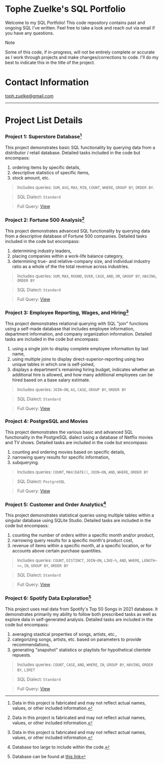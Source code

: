 # Tophe Zuelke's SQL Portfolio
Welcome to my SQL Portfolio! This code repository contains past and ongoing SQL I've written. Feel free to take a look and reach out via email if you have any questions.

> [!NOTE] 
> Some of this code, if in-progress, will not be entirely complete or accurate as I work through projects and make changes/corrections to code. I'll do my best to indicate this in the title of the project.

# Contact Information
toph.zuelke@gmail.com

---
# Project List Details
### Project 1: Superstore Database[^1]
This project demonstrates basic SQL functionality by querying data from a distributor / retail database. Detailed tasks included in the code but encompass: 
1. ordering items by specific details,
2. descriptive statistics of specific items,
3. stock amount, etc.
> Includes queries:  `SUM`, `AVG`, `MAX`, `MIN`, `COUNT`, `WHERE`, `GROUP BY`, `ORDER BY`.

> SQL Dialect: `Standard`

> Full Query: [View](https://github.com/TophZ2155/SQL/blob/main/Project%201%3A%20Superstore%20Database)

### Project 2: Fortune 500 Analysis[^1]
This project demonstrates advanced SQL functionality by querying data from a descriptive database of Fortune 500 companies. Detailed tasks included in the code but encompass:
1. determining industry leaders,
2. placing companies within a work-life balance category,
3. determining true- and relative-company size, and individual industry ratio as a whole of the the total revenue across industries.
> Includes queries: `SUM`, `MAX`, `ROUND`, `OVER`, `CASE`, `AND`, `OR`, `GROUP BY`, `HAVING`, `ORDER BY`

> SQL Dialect: `Standard`

> Full Query: [View](https://github.com/TophZ2155/SQL/blob/main/Project%202%3A%20Fortune%20500%20Analysis)

### Project 3: Employee Reporting, Wages, and Hiring[^1]
This project demonstrates relational querying with SQL "join" functions using a self-made database that includes employee information, department information, and company organization information. Detailed tasks are included in the code but encompass:
1. using a single join to display complete employee information by last name,
2. using multiple joins to display direct-superior-reporting using two unique tables in which one is self-joined,
3. displays a department's remaining hiring budget, indicates whether an additional hire is allowed, and how many additional employees can be hired based on a base salary estimate.
> Includes queries: `JOIN~ON`, `AS`, `CASE`, `GROUP BY`, `ORDER BY`

> SQL Dialect: `Standard`

> Full Query: [View](https://github.com/TophZ2155/SQL/blob/main/Project%203%3A%20Employee%20Reporting%2C%20Wages%2C%20and%20Hiring)

### Project 4: PostgreSQL and Movies
This project demonstrates the various basic and advanced SQL functionality in the PostgreSQL dialect using a database of Netflix movies and TV shows. Detailed tasks are included in the code but encompass:
1.  counting and ordering movies based on specific details,
2.  narrowing query results for specific information,
3.  subquerying.
> Includes queries: `COUNT`, `MAX(DATE()`, `JOIN~ON`, `AND`, `WHERE`, `ORDER BY`

> SQL Dialect: `PostgreSQL`

> Full Query: [View](https://github.com/TophZ2155/SQL/blob/main/Project%204%3A%20PostgreSQL%20and%20Movies)

### Project 5: Customer and Order Analytics[^2]
This project demonstrates statistical queries using multiple tables within a singular database using SQLite Studio. Detailed tasks are included in the code but encompass:
1.  counting the number of orders within a specific month and/or product,
2.  narrowing query results for a specific month's product cost,
3.  revenue of items within a specific month, at a specific location, or for accounts above certain purchase quantities.
> Includes queries: `COUNT`, `DISTINCT`, `JOIN~ON`, `LIKE~%`, `AND`, `WHERE`, `LENGTH~<>`, `IN`, `GROUP BY`, `ORDER BY`

> SQL Dialect: `Standard`

> Full Query: [View](https://github.com/TophZ2155/SQL/blob/main/Project%205%3A%20Customer%20and%20Order%20Analytics)

### Project 6: Spotify Data Exploration[^3]
This project uses real data from Spotify's Top 50 Songs in 2021 database. It demonstrates primarily my ability to follow both prescribed tasks as well as explore data in self-generated analysis. Detailed tasks are included in the code but encompass:
1.  averaging stastical properties of songs, artists, etc.,
2.  categorizing songs, artists, etc. based on parameters to provide recommendations,
3.  generating "snapshot" statistics or playlists for hypothetical clientele repuests.
> Includes queries: `COUNT`, `CASE`, `AND`, `WHERE`, `IN`, `GROUP BY`, `HAVING`, `ORDER BY`, `LIMIT`

> SQL Dialect: `Standard`

> Full Query: [View](https://github.com/TophZ2155/SQL/blob/main/Project%206%3A%20Spotify%20Data%20Exploration) 

[^1]: Data in this project is fabricated and may not reflect actual names, values, or other included information.
[^2]: Database too large to include within the code. 
[^3]: Database can be found at [this link](https://www.kaggle.com/datasets/equinxx/spotify-top-50-songs-in-2021)
